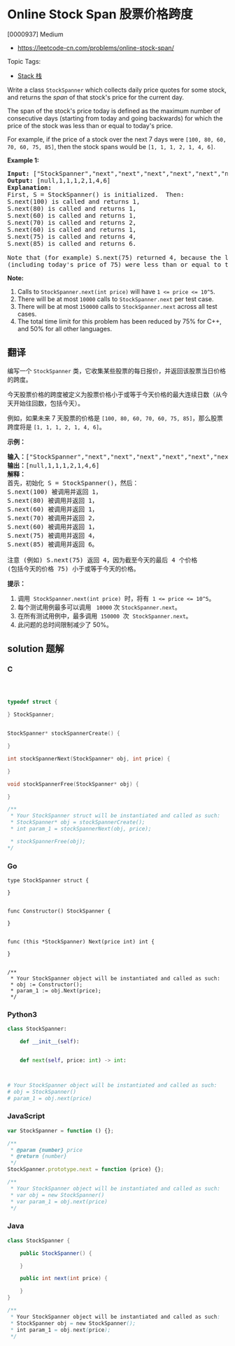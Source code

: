 # Online Stock Span 股票价格跨度

[0000937] Medium

- https://leetcode-cn.com/problems/online-stock-span/

Topic Tags:

- [Stack 栈](https://leetcode-cn.com/tag/stack/)

Write a class `StockSpanner` which collects daily price quotes for some stock, and returns the *span* of that stock's price for the current day.

The span of the stock's price today is defined as the maximum number of consecutive days (starting from today and going backwards) for which the price of the stock was less than or equal to today's price.

For example, if the price of a stock over the next 7 days were `[100, 80, 60, 70, 60, 75, 85]`, then the stock spans would be `[1, 1, 1, 2, 1, 4, 6]`.

**Example 1:**

<pre><strong>Input: </strong><span id="example-input-1-1">["StockSpanner","next","next","next","next","next","next","next"]</span>, <span id="example-input-1-2">[[],[100],[80],[60],[70],[60],[75],[85]]</span>
<strong>Output: </strong><span id="example-output-1">[null,1,1,1,2,1,4,6]</span>
<strong>Explanation: </strong>
First, S = StockSpanner() is initialized.  Then:
S.next(100) is called and returns 1,
S.next(80) is called and returns 1,
S.next(60) is called and returns 1,
S.next(70) is called and returns 2,
S.next(60) is called and returns 1,
S.next(75) is called and returns 4,
S.next(85) is called and returns 6.

Note that (for example) S.next(75) returned 4, because the last 4 prices
(including today's price of 75) were less than or equal to today's price.
</pre>

**Note:**

1.  Calls to `StockSpanner.next(int price)` will have `1 <= price <= 10^5`.
2.  There will be at most `10000` calls to `StockSpanner.next` per test case.
3.  There will be at most `150000` calls to `StockSpanner.next` across all test cases.
4.  The total time limit for this problem has been reduced by 75% for C++, and 50% for all other languages.

## 翻译

编写一个 `StockSpanner` 类，它收集某些股票的每日报价，并返回该股票当日价格的跨度。

今天股票价格的跨度被定义为股票价格小于或等于今天价格的最大连续日数（从今天开始往回数，包括今天）。

例如，如果未来 7 天股票的价格是 `[100, 80, 60, 70, 60, 75, 85]`，那么股票跨度将是 `[1, 1, 1, 2, 1, 4, 6]`。

**示例：**

<pre><strong>输入：</strong>["StockSpanner","next","next","next","next","next","next","next"], [[],[100],[80],[60],[70],[60],[75],[85]]
<strong>输出：</strong>[null,1,1,1,2,1,4,6]
<strong>解释：</strong>
首先，初始化 S = StockSpanner()，然后：
S.next(100) 被调用并返回 1，
S.next(80) 被调用并返回 1，
S.next(60) 被调用并返回 1，
S.next(70) 被调用并返回 2，
S.next(60) 被调用并返回 1，
S.next(75) 被调用并返回 4，
S.next(85) 被调用并返回 6。

注意 (例如) S.next(75) 返回 4，因为截至今天的最后 4 个价格
(包括今天的价格 75) 小于或等于今天的价格。
</pre>

**提示：**

1.  调用  `StockSpanner.next(int price)`  时，将有  `1 <= price <= 10^5`。
2.  每个测试用例最多可以调用   `10000` 次 `StockSpanner.next`。
3.  在所有测试用例中，最多调用  `150000`  次  `StockSpanner.next`。
4.  此问题的总时间限制减少了 50%。

## solution 题解

### C

```c



typedef struct {

} StockSpanner;


StockSpanner* stockSpannerCreate() {

}

int stockSpannerNext(StockSpanner* obj, int price) {

}

void stockSpannerFree(StockSpanner* obj) {

}

/**
 * Your StockSpanner struct will be instantiated and called as such:
 * StockSpanner* obj = stockSpannerCreate();
 * int param_1 = stockSpannerNext(obj, price);

 * stockSpannerFree(obj);
*/
```

### Go

```golang
type StockSpanner struct {

}


func Constructor() StockSpanner {

}


func (this *StockSpanner) Next(price int) int {

}


/**
 * Your StockSpanner object will be instantiated and called as such:
 * obj := Constructor();
 * param_1 := obj.Next(price);
 */
```

### Python3

```python
class StockSpanner:

    def __init__(self):


    def next(self, price: int) -> int:



# Your StockSpanner object will be instantiated and called as such:
# obj = StockSpanner()
# param_1 = obj.next(price)
```

### JavaScript

```javascript
var StockSpanner = function () {};

/**
 * @param {number} price
 * @return {number}
 */
StockSpanner.prototype.next = function (price) {};

/**
 * Your StockSpanner object will be instantiated and called as such:
 * var obj = new StockSpanner()
 * var param_1 = obj.next(price)
 */
```

### Java

```java
class StockSpanner {

    public StockSpanner() {

    }

    public int next(int price) {

    }
}

/**
 * Your StockSpanner object will be instantiated and called as such:
 * StockSpanner obj = new StockSpanner();
 * int param_1 = obj.next(price);
 */
```
